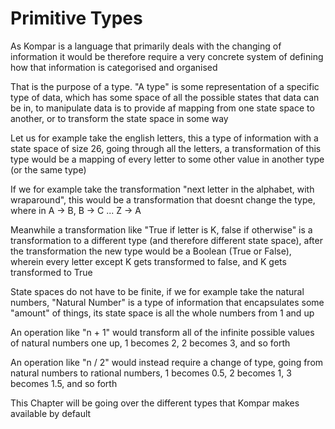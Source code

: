 # Primitive Types

As Kompar is a language that primarily deals with the changing of information it would be therefore require a very concrete system of defining how that information is categorised and organised

That is the purpose of a type. "A type" is some representation of a specific type of data, which has some space of all the possible states that data can be in, to manipulate data is to provide af mapping from one state space to another, or to transform the state space in some way

Let us for example take the english letters, this a type of information with a state space of size 26, going through all the letters, a transformation of this type would be a mapping of every letter to some other value in another type (or the same type)

If we for example take the transformation "next letter in the alphabet, with wraparound", this would be a transformation that doesnt change the type, where in A -> B, B -> C ... Z -> A

Meanwhile a transformation like "True if letter is K, false if otherwise" is a transformation to a different type (and therefore different state space), after the transformation the new type would be a Boolean (True or False), wherein every letter except K gets transformed to false, and K gets transformed to True

State spaces do not have to be finite, if we for example take the natural numbers, "Natural Number" is a type of information that encapsulates some "amount" of things, its state space is all the whole numbers from 1 and up

An operation like "n + 1" would transform all of the infinite possible values of natural numbers one up, 1 becomes 2, 2 becomes 3, and so forth

An operation like "n / 2" would instead require a change of type, going from natural numbers to rational numbers, 1 becomes 0.5, 2 becomes 1, 3 becomes 1.5, and so forth

This Chapter will be going over the different types that Kompar makes available by default
